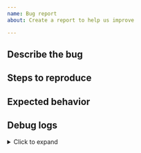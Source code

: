```yaml
---
name: Bug report
about: Create a report to help us improve

---
```


## Describe the bug
<!--
A clear and concise description of what the bug is.
-->

## Steps to reproduce
<!--
Steps to reproduce the behavior:
1. Use this config '...'
2. Then call '....'
3. Then do '....'
4. See error
-->

## Expected behavior
<!--
A clear and concise description of what you expected to happen.
-->

## Debug logs
<!--
Attach your debug logs.
See the [documentation](https://www.elastic.co/guide/en/apm/agent/java/current/trouble-shooting.html#trouble-shooting-logging)
about how to enable debug logging.
-->

<details>
<summary>Click to expand</summary>

```
replace this line with your debug logs
```
</details>

